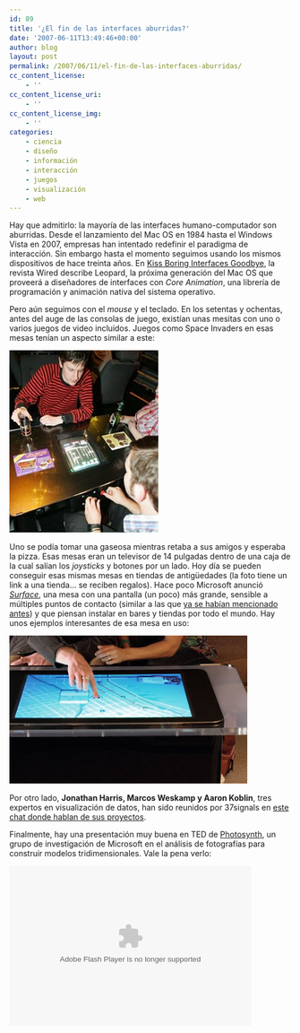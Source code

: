 ```yaml
---
id: 89
title: '¿El fin de las interfaces aburridas?'
date: '2007-06-11T13:49:46+00:00'
author: blog
layout: post
permalink: /2007/06/11/el-fin-de-las-interfaces-aburridas/
cc_content_license:
    - ''
cc_content_license_uri:
    - ''
cc_content_license_img:
    - ''
categories:
    - ciencia
    - diseño
    - información
    - interacción
    - juegos
    - visualización
    - web
---
```


Hay que admitirlo: la mayoría de las interfaces humano-computador son aburridas. Desde el lanzamiento del Mac OS en 1984 hasta el Windows Vista en 2007, empresas han intentado redefinir el paradigma de interacción. Sin embargo hasta el momento seguimos usando los mismos dispositivos de hace treinta años. En [Kiss Boring Interfaces Goodbye](http://www.wired.com/software/coolapps/news/2007/06/core_anim), la revista Wired describe Leopard, la próxima generación del Mac OS que proveerá a diseñadores de interfaces con *Core Animation*, una librería de programación y animación nativa del sistema operativo.

Pero aún seguimos con el *mouse* y el teclado. En los setentas y ochentas, antes del auge de las consolas de juego, existían unas mesitas con uno o varios juegos de video incluidos. Juegos como Space Invaders en esas mesas tenían un aspecto similar a este:

[![Retro Arcade Machine Coffee Table](/wp-content/uploads/2007/06/retro_arcade_machine_coffee_table.jpg)](http://www.bornrich.org/entry/retro-arcade-machine-coffee-table/)

Uno se podía tomar una gaseosa mientras retaba a sus amigos y esperaba la pizza. Esas mesas eran un televisor de 14 pulgadas dentro de una caja de la cual salían los *joysticks* y botones por un lado. Hoy día se pueden conseguir esas mismas mesas en tiendas de antigüedades (la foto tiene un link a una tienda… se reciben regalos). Hace poco Microsoft anunció [*Surface*](http://www.microsoft.com/surface/ "Microsoft Surface"), una mesa con una pantalla (un poco) más grande, sensible a múltiples puntos de contacto (similar a las que [ya se habían mencionado antes](http://www.mauriciogiraldo.com/blog/2007/03/11/interfases-tactiles-serpientes-hideo-kojima/ "mga/blog: Interfases táctiles, serpientes, Metal Gear Solid")) y que piensan instalar en bares y tiendas por todo el mundo. Hay unos ejemplos interesantes de esa mesa en uso:

[![Microsoft Surface](/wp-content/uploads/2007/06/mssurface.jpg)](http://www.microsoft.com/surface/)

Por otro lado, **Jonathan Harris, Marcos Weskamp y Aaron Koblin**, tres expertos en visualización de datos, han sido reunidos por 37signals en [este chat donde hablan de sus proyectos](http://www.37signals.com/svn/posts/445-fireside-chat-jonathan-harris-aaron-koblin-and-marcos-weskamp-part-1-of-2 "Parte 1").

Finalmente, hay una presentación muy buena en TED de [Photosynth](http://labs.live.com/photosynth/), un grupo de investigación de Microsoft en el análisis de fotografías para construir modelos tridimensionales. Vale la pena verlo:

<object classid="clsid:d27cdb6e-ae6d-11cf-96b8-444553540000" codebase="http://download.macromedia.com/pub/shockwave/cabs/flash/swflash.cab#version=6,0,40,0" height="285" width="432"><param name="name" value="VE_Player"></param><param name="bgcolor" value="#FFFFFF"></param><param name="align" value="middle"></param><param name="flashvars" value="bgColor=FFFFFF&file=http://static.videoegg.com/ted/movies/BLAISEAGUERAYARCAS-2007_high.flv&autoPlay=false&fullscreenURL=http://static.videoegg.com/ted/flash/fullscreen.html&forcePlay=false&logo=&allowFullscreen=true"></param><param name="src" value="http://static.videoegg.com/ted/flash/loader.swf"></param><param name="wmode" value="window"></param><param name="quality" value="high"></param><embed align="middle" bgcolor="#FFFFFF" flashvars="bgColor=FFFFFF&file=http://static.videoegg.com/ted/movies/BLAISEAGUERAYARCAS-2007_high.flv&autoPlay=false&fullscreenURL=http://static.videoegg.com/ted/flash/fullscreen.html&forcePlay=false&logo=&allowFullscreen=true" height="285" name="VE_Player" quality="high" src="//static.videoegg.com/ted/flash/loader.swf" type="application/x-shockwave-flash" width="432" wmode="window"></embed></object>